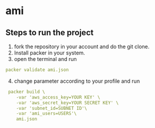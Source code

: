 # ami

## Steps to run the project

1. fork the repository in your account and do the git clone.
2. Install packer in your system.
3. open the terminal and run
```yml
packer validate ami.json
```
4. change parameter according to your profile and run
```yml
 packer build \
    -var 'aws_access_key=YOUR KEY' \
    -var 'aws_secret_key=YOUR SECRET KEY' \
    -var 'subnet_id=SUBNET ID'\
    -var 'ami_users=USERS'\
    ami.json
```




